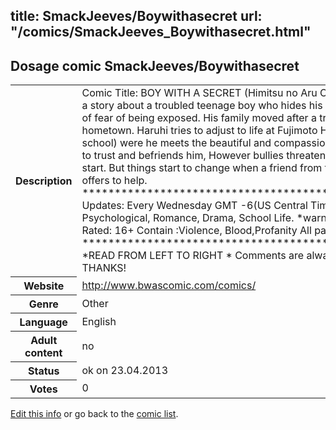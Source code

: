 title: SmackJeeves/Boywithasecret
url: "/comics/SmackJeeves_Boywithasecret.html"
---
Dosage comic SmackJeeves/Boywithasecret
-----------------------------------------

<table class="comicinfo">
<tr>
<th>Description</th><td>Comic Title: BOY WITH A SECRET (Himitsu no Aru Otoko) Boy with a secret: is a story about a troubled teenage boy who hides his identity from everyone out of fear of being exposed. His family moved after a traumatic incident at their hometown. Haruhi tries to adjust to life at Fujimoto High School (his new school) were he meets the beautiful and compassionate Minako, who comes to trust and befriends him, However bullies threaten that chance at a new start. But things start to change when a friend from the past appears and offers to help. ********************************************************* Updates: Every Wednesday GMT -6(US Central Time) Genres: LGBT, Psychological, Romance, Drama, School Life. *warning* some adult situations Rated: 16+ Contain :Violence, Blood,Profanity All pages in FULL COLOR ********************************************************* *READ FROM LEFT TO RIGHT * Comments are always appreciated. :) THANKS!</td>
</tr>
<tr>
<th>Website</th><td><a href="http://www.bwascomic.com/comics/">http://www.bwascomic.com/comics/</a></td>
</tr>
<tr>
<th>Genre</th><td>Other</td>
</tr>
<tr>
<th>Language</th><td>English</td>
</tr>
<tr>
<th>Adult content</th><td>no</td>
</tr>
<tr>
<th>Status</th><td>ok on 23.04.2013</td>
</tr>
<tr>
<th>Votes</th><td>0</div></td>
</tr>
</table>

[Edit this info](/comics/SmackJeeves_Boywithasecret_edit.html) or go back to the [comic list](../comic-index.html).
